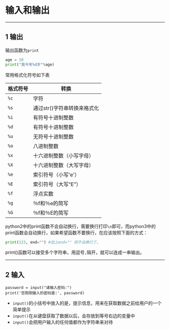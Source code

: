 # 输入和输出

---
## 1 输出

输出函数为`print`

```python
age = 10
print("我今年%d岁"%age)
```

常用格式化符号如下表

格式符号|转换
---|---
`%c`|字符
`%s`|通过str()字符串转换来格式化
`%i`|有符号十进制整数
`%d`|有符号十进制整数
`%u`|无符号十进制整数
`%o`|八进制整数
`%x`|十六进制整数（小写字母）
`%X`|十六进制整数（大写字母）
`%e`|索引符号（小写'e'）
`%E`|索引符号（大写“E”）
`%f`|浮点实数
`%g`|％f和％e的简写
`%G`|％f和％E的简写


python2中的print函数不会自动换行，需要换行打印`\n`即可，而python3中的print函数会自动换行，如果希望函数不要换行，在应该按照下面的方式：

```python
print(123, end="") #加上end="" 则不会换行了。
```

print()函数可以接受多个字符串，用逗号`,`隔开，就可以连成一串输出。

---
## 2 输入

```
password = input("请输入密码:")
print('您刚刚输入的密码是:', password)
```

- `input()`的小括号中放入的是，提示信息，用来在获取数据之前给用户的一个简单提示
- `input()`在从键盘获取了数据以后，会存放到等号右边的变量中
- `input()`会把用户输入的任何值都作为字符串来对待

